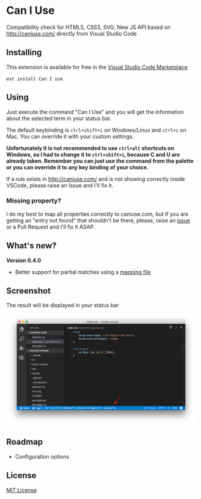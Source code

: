 # Can I Use

Compatibility check for HTML5, CSS3, SVG, New JS API based on http://caniuse.com/ directly from Visual Studio Code

## Installing

This extension is available for free in the [Visual Studio Code Marketplace](https://marketplace.visualstudio.com/items/akamud.vscode-caniuse)  
```
ext install Can I use
```

## Using

Just execute the command "Can I Use" and you will get the information about the selected term in your status bar.

The default keybinding is `ctrl+shift+i` on Windows/Linux and `ctrl+c` on Mac. You can override it with your custom settings.

**Unfortunately it is not recommended to use `ctrl+alt` shortcuts on Windows, so I had to change it to `ctrl+shift+i`, because C and U are already taken. Remember you can just use the command from the palette or you can override it to any key binding of your choice.**

If a rule exists in http://caniuse.com/ and is not showing correctly inside VSCode, please raise an Issue and I'll fix it.

### Missing property?

I do my best to map all properties correctly to caniuse.com, but if you are getting an "entry not found" that shouldn't be there, please, raise an [issue](https://github.com/akamud/vscode-caniuse/issues) or a Pull Request and I'll fix it ASAP.

## What's new?

**Version 0.4.0**  
* Better support for partial matches using a [mapping file](https://github.com/akamud/vscode-caniuse/blob/master/data/rulesDictionary.js)

## Screenshot

The result will be displayed in your status bar

![](https://raw.githubusercontent.com/akamud/vscode-caniuse/master/screenshot.png)

## Roadmap

* Configuration options

## License
[MIT License](https://raw.githubusercontent.com/akamud/vscode-caniuse/master/LICENSE)
